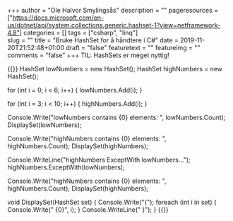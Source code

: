 +++
author = "Ole Halvor Smylingsås"
description = ""
pageresources = ["https://docs.microsoft.com/en-us/dotnet/api/system.collections.generic.hashset-1?view=netframework-4.8"]
categories = []
tags = ["csharp", "linq"]     
slug = ""
title = "Bruke HashSet for å håndtere i C#"
date = 2019-11-20T21:52:48+01:00
draft = "false"
featuretext = ""
featureimg = ""
comments = "false"
+++
TIL: HashSets er meget nyttig!
<!--more-->
 
{{<highlight c>}}
HashSet<int> lowNumbers = new HashSet<int>();
HashSet<int> highNumbers = new HashSet<int>();

for (int i = 0; i < 6; i++)
{
    lowNumbers.Add(i);
}

for (int i = 3; i < 10; i++)
{
    highNumbers.Add(i);
}

Console.Write("lowNumbers contains {0} elements: ", lowNumbers.Count);
DisplaySet(lowNumbers);

Console.Write("highNumbers contains {0} elements: ", highNumbers.Count);
DisplaySet(highNumbers);

Console.WriteLine("highNumbers ExceptWith lowNumbers...");
highNumbers.ExceptWith(lowNumbers);

Console.Write("highNumbers contains {0} elements: ", highNumbers.Count);
DisplaySet(highNumbers);

void DisplaySet(HashSet<int> set)
{
    Console.Write("{");
    foreach (int i in set)
    {
        Console.Write(" {0}", i);
    }
    Console.WriteLine(" }");
}
{{</highlight>}}